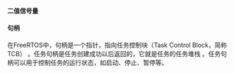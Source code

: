 #### 二值信号量
#### 句柄
在FreeRTOS中，句柄是一个指针，指向任务控制块（Task Control Block，简称TCB）
。任务句柄是任务创建成功以后返回的，它就是任务的任务堆栈
。任务句柄可以用于控制任务的运行状态，如启动、停止、暂停等。
